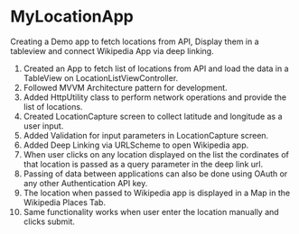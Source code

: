 # MyLocationApp
Creating a Demo app to fetch locations from API, Display them in a tableview and connect Wikipedia App via deep linking.

1. Created an App to fetch list of locations from API and load the data in a TableView on LocationListViewController.
2. Followed MVVM Architecture pattern for development.
3. Added HttpUtility class to perform network operations and provide the list of locations.
4. Created LocationCapture screen to collect latitude and longitude as a user input.
5. Added Validation for input parameters in LocationCapture screen.
6. Added Deep Linking via URLScheme to open Wikipedia app.
7. When user clicks on any location displayed on the list the cordinates of that location is passed as a query parameter in the deep link url.
8. Passing of data between applications can also be done using OAuth or any other Authentication API key.
9. The location when passed to Wikipedia app is displayed in a Map in the Wikipedia Places Tab.
10. Same functionality works when user enter the location manually and clicks submit.
